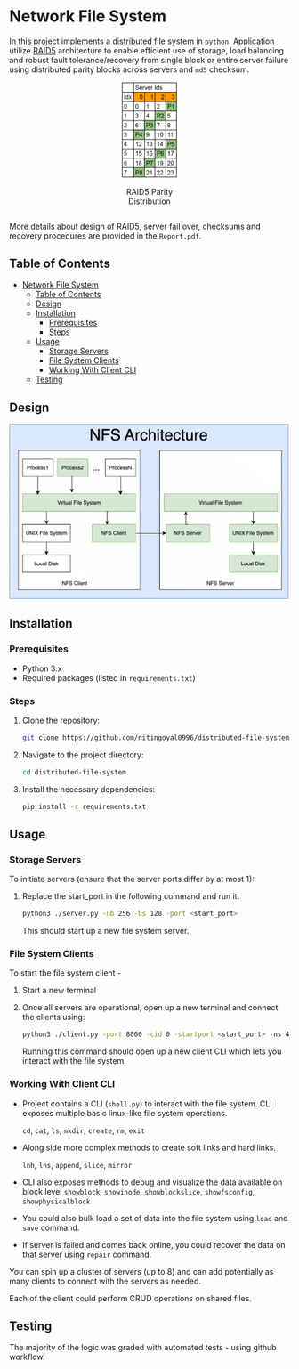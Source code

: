 # Network File System

In this project implements a distributed file system in `python`. Application utilize <u>RAID5</u> architecture to enable efficient use of storage, load balancing and robust fault tolerance/recovery from single block or entire server failure using distributed parity blocks across servers and `md5` checksum.

<div style="display: flex; justify-content: center; gap:10px; flex-direction: row;">
    <div align="center" style="max-width: 20%;">
        <img src="images/image-3.png" />
        <p>RAID5 Parity Distribution</p>
    </div>
</div>

More details about design of RAID5, server fail over, checksums and recovery procedures are provided in the `Report.pdf`.

## Table of Contents

- [Network File System](#network-file-system)
  - [Table of Contents](#table-of-contents)
  - [Design](#design)
  - [Installation](#installation)
    - [Prerequisites](#prerequisites)
    - [Steps](#steps)
  - [Usage](#usage)
    - [Storage Servers](#storage-servers)
    - [File System Clients](#file-system-clients)
    - [Working With Client CLI](#working-with-client-cli)
  - [Testing](#testing)

## Design

![Reference Architecture](image.png)

## Installation

### Prerequisites

- Python 3.x
- Required packages (listed in `requirements.txt`)

### Steps

1. Clone the repository:

    ```bash
    git clone https://github.com/nitingoyal0996/distributed-file-system.git
    ```

2. Navigate to the project directory:

    ```bash
    cd distributed-file-system
    ```

3. Install the necessary dependencies:

    ```bash
    pip install -r requirements.txt
    ```

## Usage

### Storage Servers

To initiate servers (ensure that the server ports differ by at most 1):

1. Replace the start_port in the following command and run it.

    ```bash
    python3 ./server.py -nb 256 -bs 128 -port <start_port>
    ```

    This should start up a new file system server.

### File System Clients

To start the file system client -

1. Start a new terminal
2. Once all servers are operational, open up a new terminal and connect the clients using:

    ```bash
    python3 ./client.py -port 8000 -cid 0 -startport <start_port> -ns 4 -nb <total_data_blocks>
    ```

    Running this command should open up a new client CLI which lets you interact with the file system.

### Working With Client CLI

- Project contains a CLI (`shell.py`) to interact with the file system. CLI exposes multiple basic linux-like file system operations.

    `cd`, `cat`, `ls`, `mkdir`, `create`, `rm`, `exit`
- Along side more complex methods to create soft links and hard links.

    `lnh`, `lns`, `append`, `slice`, `mirror`

- CLI also exposes methods to debug and visualize the data available on block level
    `showblock`, `showinode`, `showblockslice`, `showfsconfig`, `showphysicalblock`

- You could also bulk load a set of data into the file system using `load` and `save` command.

- If server is failed and comes back online, you could recover the data on that server using `repair` command.

You can spin up a cluster of servers (up to 8) and can add potentially as many clients to connect with the servers as needed.

Each of the client could perform CRUD operations on shared files.

## Testing

The majority of the logic was graded with automated tests - using github workflow.
